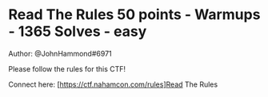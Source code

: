 # Read The Rules 50 points - Warmups - 1365 Solves - easy


Author: @JohnHammond#6971

Please follow the rules for this CTF!

Connect here:
[https://ctf.nahamcon.com/rules]Read The Rules